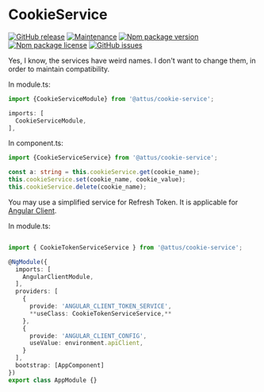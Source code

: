 # CookieService

[![GitHub release](https://img.shields.io/github/release/attus74/cookie-service.svg)](https://GitHub.com/attus74/cookie-service/releases/)
[![Maintenance](https://img.shields.io/badge/Maintained%3F-yes-green.svg)](https://GitHub.com/attus74/cookie-service/graphs/commit-activity)
[![Npm package version](https://badgen.net/npm/v/@attus/cookie-service)](https://npmjs.com/package/@attus/cookie-service)
[![Npm package license](https://badgen.net/npm/license/@attus/cookie-service)](https://npmjs.com/package/@attus/cookie-service)
[![GitHub issues](https://img.shields.io/github/issues/attus74/cookie-service.svg)](https://GitHub.com/attus74/cookie-service/issues/)

Yes, I know, the services have weird names. I don't want to change them, in order to maintain compatibility.

In module.ts:
```ts
import {CookieServiceModule} from '@attus/cookie-service';

imports: [
  CookieServiceModule,
],
```

In component.ts:
```ts
import {CookieServiceService} from '@attus/cookie-service';

const a: string = this.cookieService.get(cookie_name);
this.cookieService.set(cookie_name, cookie_value);
this.cookieService.delete(cookie_name);
```

You may use a simplified service for Refresh Token. It is applicable for [Angular Client](https://github.com/attus74/angular-client).

In module.ts:
```ts

import { CookieTokenServiceService } from '@attus/cookie-service';

@NgModule({
  imports: [
    AngularClientModule,
  ],
  providers: [
    {
      provide: 'ANGULAR_CLIENT_TOKEN_SERVICE',
      **useClass: CookieTokenServiceService,**
    },
    {
      provide: 'ANGULAR_CLIENT_CONFIG',
      useValue: environment.apiClient,
    }
  ],
  bootstrap: [AppComponent]
})
export class AppModule {}

```
